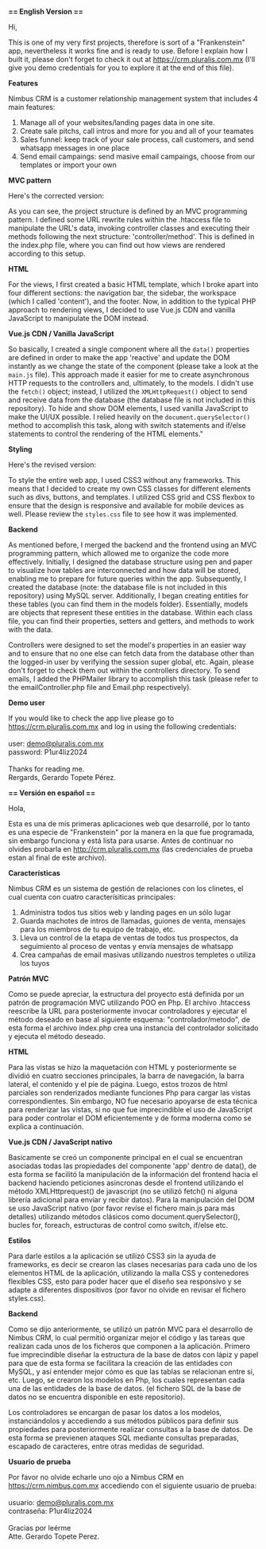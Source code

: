 <strong>== English Version ==</strong>

Hi,

This is one of my very first projects, therefore is sort of a "Frankenstein" app, nevertheless it works fine and is ready to use. Before I explain how I built it,
please don't forget to check it out at https://crm.pluralis.com.mx (I'll give you demo credentials for you to explore it at the end of this file).

<strong>Features</strong>

Nimbus CRM is a customer relationship management system that includes 4 main features:
1. Manage all of your websites/landing pages data in one site.
2. Create sale pitchs, call intros and more for you and all of your teamates
3. Sales funnel: keep track of your sale process, call customers, and send whatsapp messages in one place
4. Send email campaings: send masive email campaings, choose from our templates or import your own

<strong>MVC pattern</strong>

Here's the corrected version:

As you can see, the project structure is defined by an MVC programming pattern. I defined some URL rewrite rules 
within the .htaccess file to manipulate the URL's data, invoking controller classes and executing their methods 
following the next structure: 'controller/method'. This is defined in the index.php file, where you can find out 
how views are rendered according to this setup.

<strong>HTML</strong>

For the views, I first created a basic HTML template, which I broke apart into four different sections: the navigation bar, 
the sidebar, the workspace (which I called 'content'), and the footer. Now, in addition to the typical PHP approach to 
rendering views, I decided to use Vue.js CDN and vanilla JavaScript to manipulate the DOM instead.

<strong>Vue.js CDN / Vanilla JavaScript</strong>

So basically, I created a single component where all the `data()` properties are defined in order to make the app 'reactive' 
and update the DOM instantly as we change the state of the component (please take a look at the `main.js` file). This approach 
made it easier for me to create asynchronous HTTP requests to the controllers and, ultimately, to the models. I didn't use the 
`fetch()` object; instead, I utilized the `XMLHttpRequest()` object to send and receive data from the database (the database 
file is not included in this repository). To hide and show DOM elements, I used vanilla JavaScript to make the UI/UX possible. 
I relied heavily on the `document.querySelector()` method to accomplish this task, along with switch statements and if/else 
statements to control the rendering of the HTML elements."

<strong>Styling</strong>

Here's the revised version:

To style the entire web app, I used CSS3 without any frameworks. This means that I decided to create my own CSS classes for 
different elements such as divs, buttons, and templates. I utilized CSS grid and CSS flexbox to ensure that the design is 
responsive and available for mobile devices as well. Please review the `styles.css` file to see how it was implemented.

<strong>Backend</strong>

As mentioned before, I merged the backend and the frontend using an MVC programming pattern, which allowed me to organize 
the code more effectively. Initially, I designed the database structure using pen and paper to visualize how tables are 
interconnected and how data will be stored, enabling me to prepare for future queries within the app. Subsequently, I created 
the database (note: the database file is not included in this repository) using MySQL server. Additionally, I began creating 
entities for these tables (you can find them in the models folder). Essentially, models are objects that represent these 
entities in the database. Within each class file, you can find their properties, setters and getters, and methods 
to work with the data.

Controllers were designed to set the model's properties in an easier way and to ensure that no one else can fetch data 
from the database other than the logged-in user by verifying the session super global, etc. Again, please don't forget 
to check them out within the controllers directory. To send emails, I added the PHPMailer library to accomplish this 
task (please refer to the emailController.php file and Email.php respectively).

<strong>Demo user</strong>

If you would like to check the app live please go to https://crm.pluralis.com.mx and log in using the following credentials:
<br/>
<br/>
user: demo@pluralis.com.mx
<br/>
password: P1ur4liz2024
<br/>
<br/>
Thanks for reading me.
<br/>
Rergards, Gerardo Topete Pérez.

<strong>== Versión en español ==</strong>

Hola,

Esta es una de mis primeras aplicaciones web que desarrollé, por lo tanto es una especie de "Frankenstein" por la manera en la que
fue programada, sin embargo funciona y está lista para usarse. Antes de continuar no olvides probarla en http://crm.pluralis.com.mx
(las credenciales de prueba estan al final de este archivo).

<strong>Características</strong>

Nimbus CRM es un sistema de gestión de relaciones con los clinetes, el cual cuenta con cuatro caracterísiticas principales:
1. Administra todos tus sitios web y landing pages en un sólo lugar
2. Guarda machotes de intros de llamadas, guiones de venta, mensajes para los miembros de tu equipo de trabajo, etc.
3. Lleva un control de la etapa de ventas de todos tus prospectos, da seguimiento al proceso de ventas y envía mensajes de whatsapp
4. Crea campañas de email masivas utilizando nuestros templetes o utiliza los tuyos

<strong>Patrón MVC</strong>

Como se puede apreciar, la estructura del proyecto está definida por un patrón de programación MVC utilizando POO en Php. El archivo
.htaccess reescribe la URL para posteriormente invocar controladores y ejecutar el método deseado en base al siguiente esquema:
"controlador/metodo", de esta forma el archivo index.php crea una instancia del controlador solicitado y ejecuta el método deseado.

<strong>HTML</strong>

Para las vistas se hizo la maquetación con HTML y posteriormente se dividió en cuatro secciones principales, la barra de navegación,
la barra lateral, el contenido y el píe de página. Luego, estos trozos de html parciales son renderizados mediante funciones
Php para cargar las vistas correspondientes. Sin embargo, NO fue necesario apoyarse de esta técnica para renderizar las vistas,
si no que fue imprecindible el uso de JavaScript para poder controlar el DOM eficientemente y de forma moderna como se explica a continuación.

<strong>Vue.js CDN / JavaScript nativo</strong>

Basicamente se creó un componente principal en el cual se encuentran asociadas todas las propiedades del componente 'app' dentro de data(), de esta
forma se facilitó la manipulación de la información del frontend hacia el backend haciendo peticiones asincronas desde el frontend utilizando el método
XMLHttprequest() de javascript (no se utilizó fetch() ni alguna librería adicional para envíar y recibir datos).
Para la manipulación del DOM se uso JavaScript nativo (por favor revíse el fichero main.js para más detalles) utilizando métodos clásicos como
document.querySelector(), bucles for, foreach, estructuras de control como switch, if/else etc.

<strong>Estilos</strong>

Para darle estilos a la aplicación se utilizó CSS3 sin la ayuda de frameworks, es decir se crearon las clases necesarias para cada uno de los
elementos HTML de la aplicación, utilizando la malla CSS y contenedores flexibles CSS, esto para poder hacer que el diseño sea responsivo
y se adapte a diferentes dispositivos (por favor no olvide en revisar el fichero styles.css).

<strong>Backend</strong>

Como se dijo anteriormente, se utilizó un patrón MVC para el desarrollo de Nimbus CRM, lo cual permitió organizar mejor el código y las tareas
que realizan cada unos de los ficheros que componen a la aplicación. Primero fue imprecindible diseñar la estructura de la base de datos con
lápiz y papel para que de esta forma se facilitara la creación de las entidades con MySQL, y así entender mejor cómo es que las tablas se relacionan entre
si, etc. Luego, se crearon los modelos en Php, los cuales representan cada una de las entidades de la base de datos. (el fichero SQL de la base de datos
no se encuentra disponible en este repositorio).

Los controladores se encargan de pasar los datos a los modelos, instanciándolos y accediendo a sus métodos públicos para definir sus propiedades
para posteriormente realizar consultas a la base de datos. De esta forma se previenen ataques SQL mediante consultas preparadas,
escapado de caracteres, entre otras medidas de seguridad.

<strong>Usuario de prueba</strong>

Por favor no olvide echarle uno ojo a Nimbus CRM en https://crm.nimbus.com.mx accediendo con el siguiente usuario de prueba:
<br/>
<br/>
usuario: demo@pluralis.com.mx
<br/>
contraseña: P1ur4liz2024
<br/>
<br/>
Gracias por leérme
<br/>
Atte. Gerardo Topete Perez.












